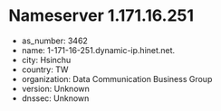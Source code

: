 # Nameserver 1.171.16.251

* as_number: 3462
* name: 1-171-16-251.dynamic-ip.hinet.net.
* city: Hsinchu
* country: TW
* organization: Data Communication Business Group
* version: Unknown
* dnssec: Unknown
